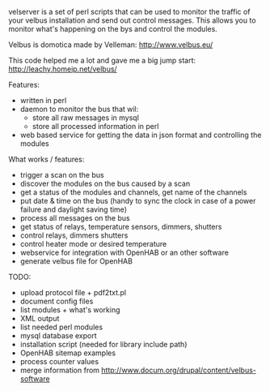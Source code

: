 velserver is a set of perl scripts that can be used to monitor the traffic of your velbus installation and send out control messages. This allows you to monitor what's happening on the bys and control the modules.

Velbus is domotica made by Velleman: http://www.velbus.eu/

This code helped me a lot and gave me a big jump start: http://leachy.homeip.net/velbus/

Features:
- written in perl
- daemon to monitor the bus that wil:
   - store all raw messages in mysql
   - store all processed information in perl
- web based service for getting the data in json format and controlling the modules

What works / features:
- trigger a scan on the bus
- discover the modules on the bus caused by a scan
- get a status of the modules and channels, get name of the channels
- put date & time on the bus (handy to sync the clock in case of a power failure and daylight saving time)
- process all messages on the bus
- get status of relays, temperature sensors, dimmers, shutters
- control relays, dimmers shutters
- control heater mode or desired temperature
- webservice for integration with OpenHAB or an other software
- generate velbus file for OpenHAB

TODO:
- upload protocol file + pdf2txt.pl
- document config files
- list modules + what's working
- XML output
- list needed perl modules
- mysql database export
- installation script (needed for library include path)
- OpenHAB sitemap examples
- process counter values
- merge information from http://www.docum.org/drupal/content/velbus-software
